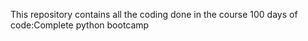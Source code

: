 This repository contains all the coding done in the course 100 days of code:Complete python bootcamp
